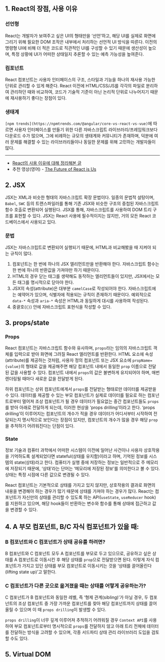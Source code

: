 ## 1. React의 장점, 사용 이유
### 선언형
React는 개발자가 보여주고 싶은 UI의 형태만을 ‘선언’하고, 해당 UI를 실제로 화면에 그리기 위해 필요한 DOM 조작은 내부에서 처리하는 선언적 UI 방식을 따른다. 이전의 명령형 UI에 비해 더 적은 코드로 직관적인 UI를 구성할 수 있기 때문에 생산성이 높으며, 특정 상황에 UI가 어떠한 상태일지 추론할 수 있는 예측 가능성을 높여준다.

### 컴포넌트
React 컴포넌트는 사용자 인터페이스의 구조, 스타일과 기능을 하나의 재사용 가능한 단위로 관리할 수 있게 해준다. React 이전에 HTML/CSS/JS를 각각의 파일로 분리하여 관리하던 때와 비교하여, 코드가 기술적 기준이 아닌 논리적 단위로 나누어지기 때문에 재사용하기 좋다는 장점이 있다. 

### 생태계
`[npm trends](https://npmtrends.com/@angular/core-vs-react-vs-vue)`에 따르면 사용자 인터페이스를 만들기 위한 다른 자바스크립트 라이브러리/프레임워크보다 다운로드 수가 많으며, 그에 비례하는 규모의 생태계와 커뮤니티가 존재하며, 덕분에 여러 문제를 해결할 수 있는 라이브러리들이나 동일한 문제를 위해 고민하는 개발자들이 많다.

---

- [React의 사용 이유에 대해 정리해본 글](https://hatchery.pages.dev/react-a-high-level-perspective/)
- 추천 영상(영어) - [The Future of React is Us](https://www.youtube.com/watch?v=DRebGnDxgFs)

## 2. JSX
JSX는 XML과 비슷한 형태의 자바스크립트 확장 문법이다. 일종의 문법적 설탕이며, `Babel`, `SWC` 등의 트랜스파일러를 통해 기존 JSX와 비슷한 구조의 중첩된 자바스크립트 함수 호출로 변환되어 실행된다. JSX를 통해, 자바스크립트를 사용하여 DOM 트리 구조를 표현할 수 있다. JSX는 React 사용에 필수적이지는 않지만, 거의 모든 React 코드베이스에서 사용되고 있다.

### 문법
JSX는 자바스크립트로 변환되어 실행되기 때문에, HTML과 비교해봤을 때 지켜야 되는 규칙이 많다.

1. 컴포넌트는 한 번에 하나의 JSX 엘리먼트만을 반환해야 한다. 자바스크립트 함수는 한 번에 하나의 반환값을 가져야만 하기 때문이다.
2. HTML의 경우 닫는 태그를 생략해도 동작하는 엘리먼트들이 있지만, JSX에서는 모든 태그를 명시적으로 닫아야 한다.
3. JSX의 속성(attribute)은 대부분 `camelCase`로 작성되어야 한다. 자바스크립트에는 예약어가 있으며, 식별자에 적용되는 규칙이 존재하기 때문이다. 예외적으로 `data-*` 속성과 `aria-*` 속성은 HTML과 동일하게 대시를 사용하여 작성된다.
4. 중괄호(`{}`) 안에 자바스크립트 표현식을 작성할 수 있다.

## 3. props/state
### Props
React 컴포넌트는 자바스크립트 함수와 유사하며, `props`라는 임의의 자바스크립트 객체를 입력으로 받아 화면에 그려질 React 엘리먼트를 반환한다. HTML 요소에 속성(attribute)를 제공하는 것처럼, 사용자 정의 컴포넌트 또는 JSX 요소에 `propName={value}`의 형태로 값을 제공해주면 해당 컴포넌트 내에서 동일한 `prop` 이름으로 전달된 값을 사용할 수 있다. 컴포넌트 내에서 `props`의 값은 불변하게 유지되어야 하며, 매번 렌더링될 때마다 새로운 값을 전달받게 된다.

하위 컴포넌트는 상위 컴포넌트에게서 `props`를 전달받는 형태로만 데이터를 제공받을 수 있다. 데이터를 제공할 수 있는 부모 컴포넌트가 실제로 데이터를 필요로 하는 컴포넌트로부터 멀어져 조상 컴포넌트가 될 경우 데이터가 필요없는 중간 컴포넌트들도 `props`를 받아 아래로 전달하게 되는데, 이러한 현상을 ‘props drilling’이라고 한다. ‘props drilling’이 이루어지는 컴포넌트의 개수가 적을 경우 데이터가 어디서부터 시작하여 전달되는지 명시적으로 보인다는 장점이 있지만, 컴포넌트의 개수가 많을 경우 해당 `prop`을 추적하기 어려워진다는 단점이 있다.

### State
정보 기술과 컴퓨터 과학에서 어떠한 시스템이 이전에 일어난 사건이나 사용자 상호작용을 기억하도록 설계되었다면 stateful(상태를 유지함)이라고 하며, 기억된 정보를 시스템의 state(상태)라고 한다. 컴퓨터가 실행 중에 저장하는 정보는 일반적으로 주 메모리에 저장되기 때문에, ‘상태’라는 단어는 ‘메모리에 저장된 정보’를 의미한다고 볼 수 있다. 상태는 특정 시점에 다른 값으로 변경될 수 있다.

React 컴포넌트는 기본적으로 상태를 가지고 있지 않지만, 상호작용의 결과로 화면의 내용을 변경해야 하는 경우가 많기 때문에 상태를 가져야 하는 경우가 많다. React는 컴포넌트가 자신만의 상태를 관리할 수 있도록 하는 API(`useState`, `useReducer` hook)를 지원하고 있으며, 해당 hook들이 반환하는 변수와 함수를 통해 상태에 접근하고 값을 변경할 수 있다.

## 4. A 부모 컴포넌트, B/C 자식 컴포넌트가 있을 때:
### B 컴포넌트와 C 컴포넌트가 상태 공유를 하려면?
B 컴포넌트와 C 컴포넌트 모두 A 컴포넌트를 부모로 두고 있으므로, 공유하고 싶은 상태를 A 컴포넌트로 이동시킨 후 해당 상태를 `prop`으로 전달받으면 된다. 이렇게 자식 컴포넌트가 가지고 있던 상태를 부모 컴포넌트로 이동시키는 것을 ‘상태를 끌어올린다(lifting state up)’고 말한다.

### C 컴포넌트가 다른 곳으로 옮겨졌을 때는 상태를 어떻게 공유하는가?
C 컴포넌트가 B 컴포넌트와 동일한 레벨, 즉 ‘형제 관계(sibling)’가 아닐 경우, 두 컴포넌트의 조상 컴포넌트 중 가장 가까운 컴포넌트를 찾아 해당 컴포넌트까지 상태를 끌어올릴 수 있으며 이 때 `props drilling`이 발생할 수 있다.

`props drilling`이 너무 깊게 이루어져 추적하기 어려워질 경우 `Context API`를 사용하여 부모 컴포넌트로부터 명시적으로 `props`를 전달하지 않고 아래 트리 전체에 데이터를 전달하는 방식을 고려할 수 있으며, 각종 서드파티 상태 관리 라이브러리 도입을 검토할 수도 있다.

## 5. Virtual DOM
